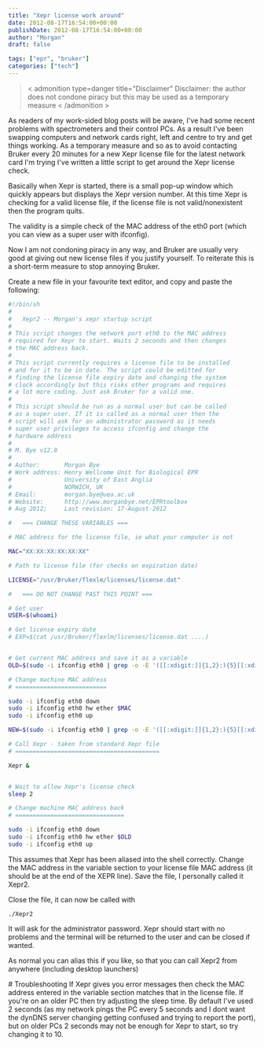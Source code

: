 ```yaml
---
title: "Xepr license work around"
date: 2012-08-17T16:54:00+00:00
publishDate: 2012-08-17T16:54:00+00:00
author: "Morgan"
draft: false

tags: ["epr", "bruker"]
categories: ["tech"]
---
```


> < admonition type=danger title="Disclaimer"
> Disclaimer: the author does not condone piracy but this may be used as a temporary measure
> < /admonition >

​As readers of my work-sided blog posts will be aware, I've had some recent problems with spectrometers and their control PCs. As a result I've been swapping computers and network cards right, left and centre to try and get things working. As a temporary measure and so as to avoid contacting Bruker every 20 minutes for a new Xepr license file for the latest network card I'm trying I've written a little script to get around the Xepr license check.

Basically when Xepr is started, there is a small pop-up window which quickly appears but displays the Xepr version number. At this time Xepr is checking for a valid license file, if the license file is not valid/nonexistent then the program quits.

The validity is a simple check of the MAC address of the eth0 port (which you can view as a super user with ifconfig).

Now I am not condoning piracy in any way, and Bruker are usually very good at giving out new license files if you justify yourself. To reiterate this is a short-term measure to stop annoying Bruker.

Create a new file in your favourite text editor, and copy and paste the following:
```bash
#!/bin/sh
#
#   Xepr2 -- Morgan's xepr startup script
#
# This script changes the network port eth0 to the MAC address
# required for Xepr to start. Waits 2 seconds and then changes
# the MAC address back.
#
# This script currently requires a license file to be installed
# and for it to be in date. The script could be editted for
# finding the license file expiry date and changing the system
# clock accordingly but this risks other programs and requires
# a lot more coding. Just ask Bruker for a valid one.
#
# This script should be run as a normal user but can be called
# as a super user. If it is called as a normal user then the
# script will ask for an administrator password as it needs
# super user privileges to access ifconfig and change the
# hardware address
#
# M. Bye v12.8
#
# Author:       Morgan Bye
# Work address: Henry Wellcome Unit for Biological EPR
#               University of East Anglia
#               NORWICH, UK
# Email:        morgan.bye@uea.ac.uk
# Website:      http://www.morganbye.net/EPRtoolbox
# Aug 2012;     Last revision: 17-August-2012

#   === CHANGE THESE VARIABLES ===

# MAC address for the license file, ie what your computer is not

MAC="XX:XX:XX:XX:XX:XX"

# Path to license file (for checks on expiration date)

LICENSE="/usr/Bruker/flexlm/licenses/license.dat"

#   === DO NOT CHANGE PAST THIS POINT ===

# Get user
USER=$(whoami)

# Get license expiry date
# EXP=$(cat /usr/Bruker/flexlm/licenses/license.dat ....)


# Get current MAC address and save it as a variable
OLD=$(sudo -i ifconfig eth0 | grep -o -E '([[:xdigit:]]{1,2}:){5}[[:xdigit:]]{1,2}')

# Change machine MAC address
# ==========================

sudo -i ifconfig eth0 down
sudo -i ifconfig eth0 hw ether $MAC
sudo -i ifconfig eth0 up

NEW=$(sudo -i ifconfig eth0 | grep -o -E '([[:xdigit:]]{1,2}:){5}[[:xdigit:]]{1,2}')

# Call Xepr - taken from standard Xepr file
# =========================================

Xepr &


# Wait to allow Xepr's license check
sleep 2

# Change machine MAC address back
# ===============================

sudo -i ifconfig eth0 down
sudo -i ifconfig eth0 hw ether $OLD
sudo -i ifconfig eth0 up
```

This assumes that Xepr has been aliased into the shell correctly. Change the MAC address in the variable section to your license file MAC address (it should be at the end of the XEPR line). Save the file, I personally called it Xepr2.

Close the file, it can now be called with
```
./Xepr2
```

It will ask for the administrator password. Xepr should start with no problems and the terminal will be returned to the user and can be closed if wanted.

As normal you can alias this if you like, so that you can call Xepr2 from anywhere (including desktop launchers)


​# Troubleshooting
If Xepr gives you error messages then check the MAC address entered in the variable section matches that in the license file. If you're on an older PC then try adjusting the sleep time. By default I've used 2 seconds (as my network pings the PC every 5 seconds and I dont want the dynDNS server changing getting confused and trying to report the port), but on older PCs 2 seconds may not be enough for Xepr to start, so try changing it to 10.
